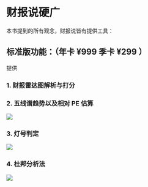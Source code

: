 # 财报说硬广

本书提到的所有观念，财报说皆有提供工具：

## 标准版功能：（年卡 ¥999 季卡 ¥299 ）

提供

### 1. 财报雷达图解析与打分
### 2. 五线谱趋势以及相对 PE 估算

![](https://d.pr/i/uy2PSh+)

### 3. 灯号判定

![](https://d.pr/i/2kohUL+)

### 4. 杜邦分析法

![](https://d.pr/i/OWqvyJ+)
